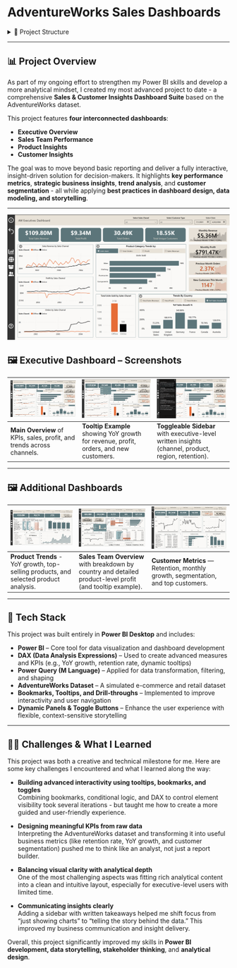 # AdventureWorks Sales Dashboards

<details>
<summary>📂 Project Structure</summary>

- **data/**  
  Raw AdventureWorks sales tables in CSV format.  
- **AW_Dashboard.pbix**  
  The Power BI Desktop file containing all visuals, measures, and data model.  
- **Images/**  
  Image assets used in the dashboard and README.  
- **AW_Dashboard.pdf**   
  A printable guide with screenshots of each report page.  

</details>

---

## 📊 Project Overview

As part of my ongoing effort to strengthen my Power BI skills and develop a more analytical mindset, I created my most advanced project to date - a comprehensive **Sales & Customer Insights Dashboard Suite** based on the AdventureWorks dataset.

This project features **four interconnected dashboards**:
- **Executive Overview**
- **Sales Team Performance**
- **Product Insights**
- **Customer Insights**

The goal was to move beyond basic reporting and deliver a fully interactive, insight-driven solution for decision-makers. It highlights **key performance metrics**, **strategic business insights**, **trend analysis**, and **customer segmentation** - all while applying **best practices in dashboard design, data modeling, and storytelling**.

---

![Freedom on the Net Dashboard](aw_sales_dashboard/Images/forGitHub/Exec1.png) 

## 🖼 Executive Dashboard – Screenshots

| ![Exec1](aw_sales_dashboard/Images/forGitHub/Exec1.png) | ![Tooltip](aw_sales_dashboard/Images/forGitHub/Exec%20tolltip.png) | ![Insights Panel](aw_sales_dashboard/Images/forGitHub/Exec%20analysis%20side%20bar.png) |
|-------------------------------------|------------------------------------------------|----------------------------------------------------|
| **Main Overview** of KPIs, sales, profit, and trends across channels. | **Tooltip Example** showing YoY growth for revenue, profit, orders, and new customers. | **Toggleable Sidebar** with executive-level written insights (channel, product, region, retention). |

---

## 🖼 Additional Dashboards

| ![Product Dashboard](aw_sales_dashboard/Images/forGitHub/Products1.png) | ![Sales Team Tooltip](aw_sales_dashboard/Images/forGitHub/Salesteam%20Tooltip.png) | ![Customer Dashboard](aw_sales_dashboard/Images/forGitHub/Customer1.png) |
|------------------------------------------------------|----------------------------------------------------|--------------------------------------------|
| **Product Trends** - YoY growth, top-selling products, and selected product analysis. | **Sales Team Overview** with breakdown by country and detailed product-level profit (and tooltip example). | **Customer Metrics** — Retention, monthly growth, segmentation, and top customers. |

---

## 🧰 Tech Stack

This project was built entirely in **Power BI Desktop** and includes:

- **Power BI** – Core tool for data visualization and dashboard development  
- **DAX (Data Analysis Expressions)** – Used to create advanced measures and KPIs (e.g., YoY growth, retention rate, dynamic tooltips)  
- **Power Query (M Language)** – Applied for data transformation, filtering, and shaping  
- **AdventureWorks Dataset** – A simulated e-commerce and retail dataset  
- **Bookmarks, Tooltips, and Drill-throughs** – Implemented to improve interactivity and user navigation  
- **Dynamic Panels & Toggle Buttons** – Enhance the user experience with flexible, context-sensitive storytelling  

---

## 🧗‍♂️ Challenges & What I Learned

This project was both a creative and technical milestone for me. Here are some key challenges I encountered and what I learned along the way:

- **Building advanced interactivity using tooltips, bookmarks, and toggles**  
  Combining bookmarks, conditional logic, and DAX to control element visibility took several iterations - but taught me how to create a more guided and user-friendly experience.

- **Designing meaningful KPIs from raw data**  
  Interpreting the AdventureWorks dataset and transforming it into useful business metrics (like retention rate, YoY growth, and customer segmentation) pushed me to think like an analyst,  not just a report builder.

- **Balancing visual clarity with analytical depth**  
  One of the most challenging aspects was fitting rich analytical content into a clean and intuitive layout, especially for executive-level users with limited time.

- **Communicating insights clearly**  
  Adding a sidebar with written takeaways helped me shift focus from “just showing charts” to “telling the story behind the data.” This improved my business communication and insight delivery.

Overall, this project significantly improved my skills in **Power BI development, data storytelling, stakeholder thinking**, and **analytical design**.

